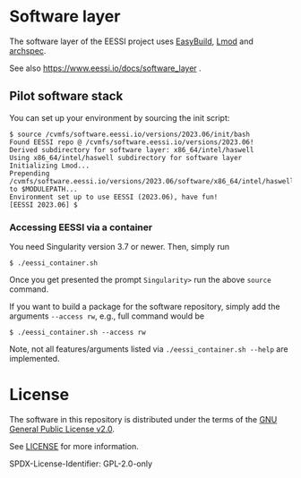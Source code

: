 # Software layer

The software layer of the EESSI project uses [EasyBuild](https://docs.easybuild.io), [Lmod](https://lmod.readthedocs.io) and [archspec](https://archspec.readthedocs.io).

See also https://www.eessi.io/docs/software_layer .

## Pilot software stack

You can set up your environment by sourcing the init script:

```
$ source /cvmfs/software.eessi.io/versions/2023.06/init/bash
Found EESSI repo @ /cvmfs/software.eessi.io/versions/2023.06!
Derived subdirectory for software layer: x86_64/intel/haswell
Using x86_64/intel/haswell subdirectory for software layer
Initializing Lmod...
Prepending /cvmfs/software.eessi.io/versions/2023.06/software/x86_64/intel/haswell/modules/all to $MODULEPATH...
Environment set up to use EESSI (2023.06), have fun!
[EESSI 2023.06] $
```

### Accessing EESSI via a container

You need Singularity version 3.7 or newer. Then, simply run

```
$ ./eessi_container.sh
```
Once you get presented the prompt `Singularity>` run the above `source` command.

If you want to build a package for the software repository, simply add the arguments `--access rw`, e.g., full command would be

```
$ ./eessi_container.sh --access rw
```
Note, not all features/arguments listed via `./eessi_container.sh --help` are implemented.

# License

The software in this repository is distributed under the terms of the
[GNU General Public License v2.0](https://opensource.org/licenses/GPL-2.0).

See [LICENSE](https://github.com/EESSI/software-layer/blob/main/LICENSE) for more information.

SPDX-License-Identifier: GPL-2.0-only
